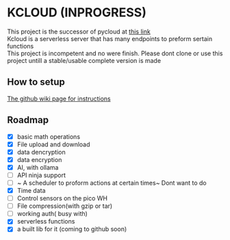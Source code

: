 # KCLOUD (INPROGRESS)
This project is the successor of pycloud at [this link](https://github.com/chippyplus/pycloud)    
Kcloud is a serverless server that has many endpoints to preform sertain functions      
This project is incompetent and no were finish. Please dont clone or use this project untill a stable/usable complete version is made    


## How to setup
[The github wiki page for instructions](https://github.com/ChippyPlus/kcloud/wiki/internalBuildAndDeploy)

## Roadmap 
- [x] basic math operations  
- [x] File upload and download      
- [x] data dencryption   
- [x] data encryption   
- [x]  AI, with ollama  
- [ ]  API ninja support
- [ ] ~ A scheduler to proform actions at certain times~ Dont want to do
- [x] Time data   
- [ ] Control sensors on the pico WH
- [ ] File compression(with gzip or tar)
- [ ] working auth( busy with)
- [x] serverless functions
- [x] a built lib for it  (coming to github soon)
